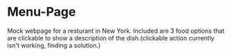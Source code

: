 # Menu-Page

Mock webpage for a resturant in New York. Included are 3 food options that are clickable to show a description of the dish.(clickable action currently isn't working, finding a solution.)
